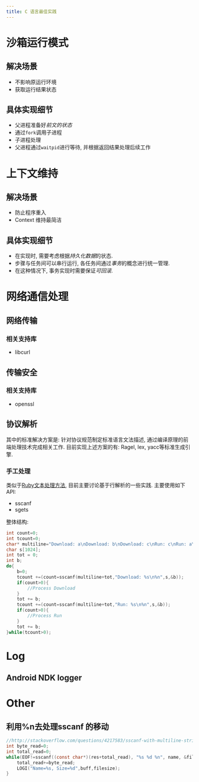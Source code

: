 ```yaml
---
title: C 语言最佳实践
---
```


# 沙箱运行模式

## 解决场景

- 不影响原运行环境
- 获取运行结果状态

## 具体实现细节

- 父进程准备好*前文的状态*
- 通过`fork`调用子进程
- 子进程处理
- 父进程通过`waitpid`进行等待, 并根据返回结果处理后续工作

<script src="http://gist.github.com/qianjigui/8644808.js"></script>

# 上下文维持

## 解决场景
- 防止程序重入
- Context 维持最简洁

## 具体实现细节

- 在实现时, 需要考虑根据*持久化数据*的状态.
- 步骤与任务间可以串行运行, 各任务间通过*事务*的概念进行统一管理.
- 在这种情况下, 事务实现时需要保证*可回滚*.

<script src="http://gist.github.com/qianjigui/8663359.js"></script>



# 网络通信处理

## 网络传输

### 相关支持库
- libcurl

## 传输安全

### 相关支持库
- openssl

## 协议解析

其中的标准解决方案是: 针对协议规范制定标准语言文法描述, 通过编译原理的前端处理技术完成相关工作.
目前实现上述方案的有: Ragel, lex, yacc等标准生成引擎.

### 手工处理
类似于[Ruby文本处理方法](<%=(../ruby/TextProcessing)l%>), 目前主要讨论基于行解析的一些实践.
主要使用如下API:

- sscanf
- sgets

整体结构:

```c
int count=0;
int tcount=0;
char* multiline="Download: a\nDownload: b\nDownload: c\nRun: c\nRun: a\n";
char s[1024];
int tot = 0;
int b;
do{
    b=0;
    tcount +=(count=sscanf(multiline+tot,"Download: %s\n%n",s,&b));
    if(count>0){
        //Process Download
    }
    tot += b;
    tcount +=(count=sscanf(multiline+tot,"Run: %s\n%n",s,&b));
    if(count>0){
        //Process Run
    }
    tot += b;
}while(tcount>0);
```

# Log

## Android NDK logger

<script src="http://gist.github.com/qianjigui/8910802.js"></script>

# Other

## 利用%n去处理sscanf 的移动

```c
//http://stackoverflow.com/questions/4217583/sscanf-with-multiline-string
int byte_read=0;
int total_read=0;
while(EOF!=sscanf((const char*)(res+total_read), "%s %d %n", name, &filesize, &byte_read)){
    total_read+=byte_read;
    LOGI("Name=%s, Size=%d",buff,filesize);
}
```
